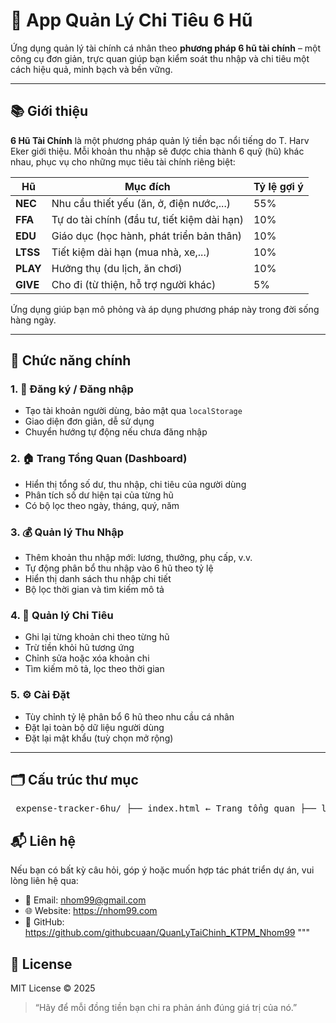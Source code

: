 # 💸 App Quản Lý Chi Tiêu 6 Hũ

Ứng dụng quản lý tài chính cá nhân theo **phương pháp 6 hũ tài chính** – một công cụ đơn giản, trực quan giúp bạn kiểm soát thu nhập và chi tiêu một cách hiệu quả, minh bạch và bền vững.

---

## 📚 Giới thiệu

**6 Hũ Tài Chính** là một phương pháp quản lý tiền bạc nổi tiếng do T. Harv Eker giới thiệu. Mỗi khoản thu nhập sẽ được chia thành 6 quỹ (hũ) khác nhau, phục vụ cho những mục tiêu tài chính riêng biệt:

| Hũ | Mục đích | Tỷ lệ gợi ý |
|----|----------|-------------|
| **NEC** | Nhu cầu thiết yếu (ăn, ở, điện nước,...) | 55% |
| **FFA** | Tự do tài chính (đầu tư, tiết kiệm dài hạn) | 10% |
| **EDU** | Giáo dục (học hành, phát triển bản thân) | 10% |
| **LTSS** | Tiết kiệm dài hạn (mua nhà, xe,...) | 10% |
| **PLAY** | Hưởng thụ (du lịch, ăn chơi) | 10% |
| **GIVE** | Cho đi (từ thiện, hỗ trợ người khác) | 5% |

Ứng dụng giúp bạn mô phỏng và áp dụng phương pháp này trong đời sống hàng ngày.

---

## 🚀 Chức năng chính

### 1. 👤 Đăng ký / Đăng nhập
- Tạo tài khoản người dùng, bảo mật qua `localStorage`
- Giao diện đơn giản, dễ sử dụng
- Chuyển hướng tự động nếu chưa đăng nhập

### 2. 🏠 Trang Tổng Quan (Dashboard)
- Hiển thị tổng số dư, thu nhập, chi tiêu của người dùng
- Phân tích số dư hiện tại của từng hũ
- Có bộ lọc theo ngày, tháng, quý, năm

### 3. 💰 Quản lý Thu Nhập
- Thêm khoản thu nhập mới: lương, thưởng, phụ cấp, v.v.
- Tự động phân bổ thu nhập vào 6 hũ theo tỷ lệ
- Hiển thị danh sách thu nhập chi tiết
- Bộ lọc thời gian và tìm kiếm mô tả

### 4. 💸 Quản lý Chi Tiêu
- Ghi lại từng khoản chi theo từng hũ
- Trừ tiền khỏi hũ tương ứng
- Chỉnh sửa hoặc xóa khoản chi
- Tìm kiếm mô tả, lọc theo thời gian

### 5. ⚙️ Cài Đặt
- Tùy chỉnh tỷ lệ phân bổ 6 hũ theo nhu cầu cá nhân
- Đặt lại toàn bộ dữ liệu người dùng
- Đặt lại mật khẩu (tuỳ chọn mở rộng)

---

## 🗂️ Cấu trúc thư mục
<pre> expense-tracker-6hu/ ├── index.html ← Trang tổng quan ├── login.html ← Trang đăng nhập ├── register.html ← Trang đăng ký ├── income.html ← Quản lý thu nhập ├── expense.html ← Quản lý chi tiêu ├── settings.html ← Trang cài đặt ├── css/ │ └── style.css ← Giao diện chung ├── js/ │ ├── auth.js ← Xử lý đăng nhập/đăng ký │ ├── storage.js ← Hàm tương tác localStorage │ ├── dashboard.js ← Hiển thị tổng quan │ ├── income.js ← Xử lý thu nhập │ ├── expense.js ← Xử lý chi tiêu │ ├── settings.js ← Xử lý tỷ lệ 6 hũ và reset │ └── utils.js ← Hàm tiện ích chung ├── assets/ │ └── icons/ ← Icon UI (nếu có) │ ├── icons8-books-50.png │ ├── icons8-gift-50.png │ └── ... (biểu tượng khác) └── README.md ← Tài liệu hướng dẫn dự án </pre>
## 📬 Liên hệ

Nếu bạn có bất kỳ câu hỏi, góp ý hoặc muốn hợp tác phát triển dự án, vui lòng liên hệ qua:

- 📧 Email: nhom99@gmail.com
- 🌐 Website: https://nhom99.com
- 🐙 GitHub: https://github.com/githubcuaan/QuanLyTaiChinh_KTPM_Nhom99
"""

## 📄 License

MIT License © 2025

> “Hãy để mỗi đồng tiền bạn chi ra phản ánh đúng giá trị của nó.”

